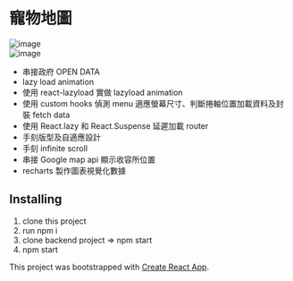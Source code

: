 # 寵物地圖

![image](https://github.com/chihyux/apoption_map/blob/master/src/assets/image/pet_info.png)  
![image](https://github.com/chihyux/apoption_map/blob/master/src/assets/image/pet_info2.png)

- 串接政府 OPEN DATA
- lazy load animation
- 使用 react-lazyload 實做 lazyload animation
- 使用 custom hooks 偵測 menu 適應螢幕尺寸、判斷捲軸位置加載資料及封裝 fetch data
- 使用 React.lazy 和 React.Suspense 延遲加載 router
- 手刻版型及自適應設計
- 手刻 infinite scroll
- 串接 Google map api 顯示收容所位置
- recharts 製作圖表視覺化數據

## Installing

1. clone this project
2. run npm i
3. clone backend project => npm start
4. npm start

This project was bootstrapped with [Create React App](https://github.com/facebook/create-react-app).
